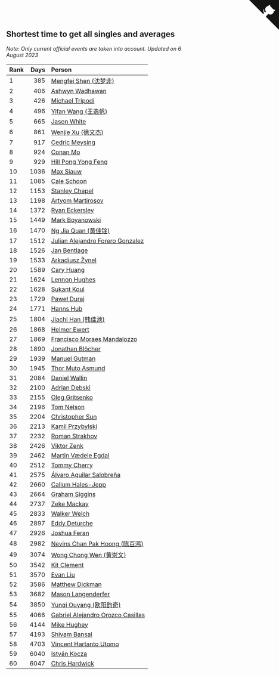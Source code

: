 ## Shortest time to get all singles and averages

*Note: Only current official events are taken into account.*
*Updated on  6 August 2023*

| Rank | Days | Person |
| :--- | ---: | :--- |
| 1 | 385 | [Mengfei Shen (沈梦非)](https://www.worldcubeassociation.org/persons/2018SHEN07) |
| 2 | 406 | [Ashwyn Wadhawan](https://www.worldcubeassociation.org/persons/2022WADH02) |
| 3 | 426 | [Michael Tripodi](https://www.worldcubeassociation.org/persons/2021TRIP01) |
| 4 | 496 | [Yifan Wang (王逸帆)](https://www.worldcubeassociation.org/persons/2017WANY29) |
| 5 | 665 | [Jason White](https://www.worldcubeassociation.org/persons/2016WHIT16) |
| 6 | 861 | [Wenjie Xu (徐文杰)](https://www.worldcubeassociation.org/persons/2016XUWE02) |
| 7 | 917 | [Cedric Meysing](https://www.worldcubeassociation.org/persons/2017MEYS02) |
| 8 | 924 | [Conan Mo](https://www.worldcubeassociation.org/persons/2020MOCO01) |
| 9 | 929 | [Hill Pong Yong Feng](https://www.worldcubeassociation.org/persons/2017FENG10) |
| 10 | 1036 | [Max Siauw](https://www.worldcubeassociation.org/persons/2017SIAU02) |
| 11 | 1085 | [Cale Schoon](https://www.worldcubeassociation.org/persons/2014SCHO02) |
| 12 | 1153 | [Stanley Chapel](https://www.worldcubeassociation.org/persons/2016CHAP04) |
| 13 | 1198 | [Artyom Martirosov](https://www.worldcubeassociation.org/persons/2016MART29) |
| 14 | 1372 | [Ryan Eckersley](https://www.worldcubeassociation.org/persons/2019ECKE02) |
| 15 | 1449 | [Mark Boyanowski](https://www.worldcubeassociation.org/persons/2014BOYA01) |
| 16 | 1470 | [Ng Jia Quan (黄佳铨)](https://www.worldcubeassociation.org/persons/2015QUAN03) |
| 17 | 1512 | [Julian Alejandro Forero Gonzalez](https://www.worldcubeassociation.org/persons/2018GONZ30) |
| 18 | 1526 | [Jan Bentlage](https://www.worldcubeassociation.org/persons/2010BENT01) |
| 19 | 1533 | [Arkadiusz Żynel](https://www.worldcubeassociation.org/persons/2018ZYNE01) |
| 20 | 1589 | [Cary Huang](https://www.worldcubeassociation.org/persons/2015HUAN48) |
| 21 | 1624 | [Lennon Hughes](https://www.worldcubeassociation.org/persons/2017HUGH04) |
| 22 | 1628 | [Sukant Koul](https://www.worldcubeassociation.org/persons/2014KOUL01) |
| 23 | 1729 | [Paweł Duraj](https://www.worldcubeassociation.org/persons/2016DURA09) |
| 24 | 1771 | [Hanns Hub](https://www.worldcubeassociation.org/persons/2013HUBH01) |
| 25 | 1804 | [Jiachi Han (韩佳池)](https://www.worldcubeassociation.org/persons/2014HANJ02) |
| 26 | 1868 | [Helmer Ewert](https://www.worldcubeassociation.org/persons/2015EWER01) |
| 27 | 1869 | [Francisco Moraes Mandalozzo](https://www.worldcubeassociation.org/persons/2017MAND13) |
| 28 | 1890 | [Jonathan Blöcher](https://www.worldcubeassociation.org/persons/2018BLOC01) |
| 29 | 1939 | [Manuel Gutman](https://www.worldcubeassociation.org/persons/2017GUTM01) |
| 30 | 1945 | [Thor Muto Asmund](https://www.worldcubeassociation.org/persons/2017ASMU01) |
| 31 | 2084 | [Daniel Wallin](https://www.worldcubeassociation.org/persons/2013WALL03) |
| 32 | 2100 | [Adrian Dębski](https://www.worldcubeassociation.org/persons/2017DEBS01) |
| 33 | 2155 | [Oleg Gritsenko](https://www.worldcubeassociation.org/persons/2011GRIT01) |
| 34 | 2196 | [Tom Nelson](https://www.worldcubeassociation.org/persons/2013NELS01) |
| 35 | 2204 | [Christopher Sun](https://www.worldcubeassociation.org/persons/2017SUNC02) |
| 36 | 2213 | [Kamil Przybylski](https://www.worldcubeassociation.org/persons/2016PRZY01) |
| 37 | 2232 | [Roman Strakhov](https://www.worldcubeassociation.org/persons/2012STRA02) |
| 38 | 2426 | [Viktor Zenk](https://www.worldcubeassociation.org/persons/2016ZENK01) |
| 39 | 2462 | [Martin Vædele Egdal](https://www.worldcubeassociation.org/persons/2013EGDA02) |
| 40 | 2512 | [Tommy Cherry](https://www.worldcubeassociation.org/persons/2015CHER07) |
| 41 | 2575 | [Álvaro Aguilar Salobreña](https://www.worldcubeassociation.org/persons/2015SALO01) |
| 42 | 2660 | [Callum Hales-Jepp](https://www.worldcubeassociation.org/persons/2012HALE01) |
| 43 | 2664 | [Graham Siggins](https://www.worldcubeassociation.org/persons/2016SIGG01) |
| 44 | 2737 | [Zeke Mackay](https://www.worldcubeassociation.org/persons/2015MACK06) |
| 45 | 2833 | [Walker Welch](https://www.worldcubeassociation.org/persons/2011WELC01) |
| 46 | 2897 | [Eddy Deturche](https://www.worldcubeassociation.org/persons/2014DETU01) |
| 47 | 2926 | [Joshua Feran](https://www.worldcubeassociation.org/persons/2011FERA01) |
| 48 | 2982 | [Nevins Chan Pak Hoong (陈百鸿)](https://www.worldcubeassociation.org/persons/2010CHAN20) |
| 49 | 3074 | [Wong Chong Wen (黄崇文)](https://www.worldcubeassociation.org/persons/2014WENW01) |
| 50 | 3542 | [Kit Clement](https://www.worldcubeassociation.org/persons/2008CLEM01) |
| 51 | 3570 | [Evan Liu](https://www.worldcubeassociation.org/persons/2009LIUE01) |
| 52 | 3586 | [Matthew Dickman](https://www.worldcubeassociation.org/persons/2013DICK01) |
| 53 | 3682 | [Mason Langenderfer](https://www.worldcubeassociation.org/persons/2013LANG03) |
| 54 | 3850 | [Yunqi Ouyang (欧阳韵奇)](https://www.worldcubeassociation.org/persons/2007YUNQ01) |
| 55 | 4066 | [Gabriel Alejandro Orozco Casillas](https://www.worldcubeassociation.org/persons/2008CASI01) |
| 56 | 4144 | [Mike Hughey](https://www.worldcubeassociation.org/persons/2007HUGH01) |
| 57 | 4193 | [Shivam Bansal](https://www.worldcubeassociation.org/persons/2011BANS02) |
| 58 | 4703 | [Vincent Hartanto Utomo](https://www.worldcubeassociation.org/persons/2010UTOM01) |
| 59 | 6040 | [István Kocza](https://www.worldcubeassociation.org/persons/2005KOCZ01) |
| 60 | 6047 | [Chris Hardwick](https://www.worldcubeassociation.org/persons/2003HARD01) |


<a href="https://github.com/JustinTimeCuber/wca_statistics" class="github-corner" aria-label="View source on Github"><svg width="80" height="80" viewBox="0 0 250 250" style="fill:#151513; color:#fff; position: absolute; top: 0; border: 0; right: 0;" aria-hidden="true"><path d="M0,0 L115,115 L130,115 L142,142 L250,250 L250,0 Z"></path><path d="M128.3,109.0 C113.8,99.7 119.0,89.6 119.0,89.6 C122.0,82.7 120.5,78.6 120.5,78.6 C119.2,72.0 123.4,76.3 123.4,76.3 C127.3,80.9 125.5,87.3 125.5,87.3 C122.9,97.6 130.6,101.9 134.4,103.2" fill="currentColor" style="transform-origin: 130px 106px;" class="octo-arm"></path><path d="M115.0,115.0 C114.9,115.1 118.7,116.5 119.8,115.4 L133.7,101.6 C136.9,99.2 139.9,98.4 142.2,98.6 C133.8,88.0 127.5,74.4 143.8,58.0 C148.5,53.4 154.0,51.2 159.7,51.0 C160.3,49.4 163.2,43.6 171.4,40.1 C171.4,40.1 176.1,42.5 178.8,56.2 C183.1,58.6 187.2,61.8 190.9,65.4 C194.5,69.0 197.7,73.2 200.1,77.6 C213.8,80.2 216.3,84.9 216.3,84.9 C212.7,93.1 206.9,96.0 205.4,96.6 C205.1,102.4 203.0,107.8 198.3,112.5 C181.9,128.9 168.3,122.5 157.7,114.1 C157.9,116.9 156.7,120.9 152.7,124.9 L141.0,136.5 C139.8,137.7 141.6,141.9 141.8,141.8 Z" fill="currentColor" class="octo-body"></path></svg></a><style>.github-corner:hover .octo-arm{animation:octocat-wave 560ms ease-in-out}@keyframes octocat-wave{0%,100%{transform:rotate(0)}20%,60%{transform:rotate(-25deg)}40%,80%{transform:rotate(10deg)}}@media (max-width:500px){.github-corner:hover .octo-arm{animation:none}.github-corner .octo-arm{animation:octocat-wave 560ms ease-in-out}}</style>
